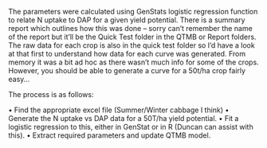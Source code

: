 

The parameters were calculated using GenStats logistic regression function to relate N uptake to DAP for a given yield potential.
There is a summary report which outlines how this was done – sorry can’t remember the name of the report but it’ll be the Quick Test folder in the QTMB or Report folders.
The raw data for each crop is also in the quick test folder so I’d have a look at that first to understand how data for each curve was generated. From memory it was a bit ad hoc as there wasn’t much info for some of the crops.
However, you should be able to generate a curve for a 50t/ha crop fairly easy…

The process is as follows:

  •	Find the appropriate excel file (Summer/Winter cabbage I think)
  •	Generate the N uptake vs DAP data for a 50T/ha yield potential.
  •	Fit a logistic regression to this, either in GenStat or in R (Duncan can assist with this).
  •	Extract required parameters and update QTMB model.
  


